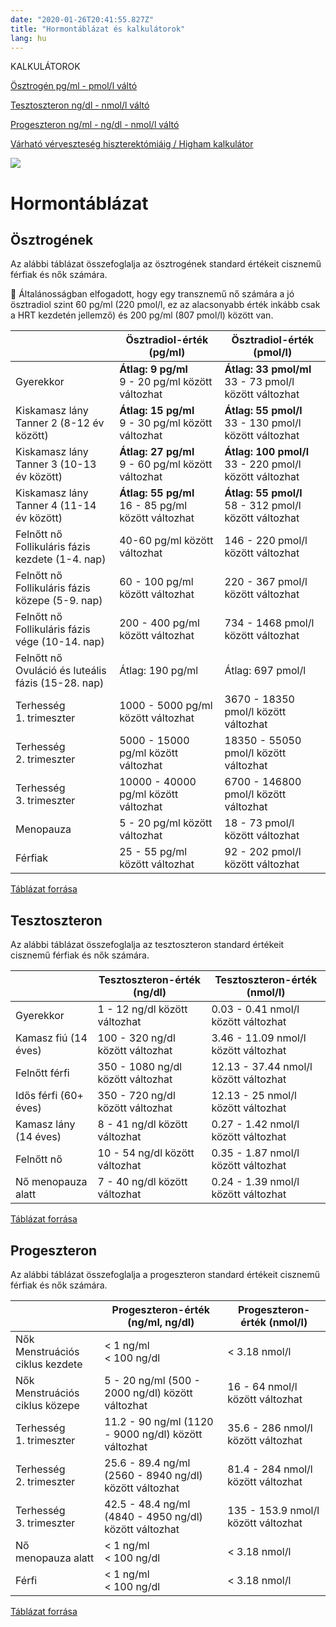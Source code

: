 ```yaml
---
date: "2020-01-26T20:41:55.827Z"
title: "Hormontáblázat és kalkulátorok"
lang: hu
---
```


<div class="floating-columns">

<div class="floating-bar">

KALKULÁTOROK

[Ösztrogén pg/ml - pmol/l váltó](/#/osztrogen-kalkulator)

[Tesztoszteron ng/dl - nmol/l váltó](/#/tesztoszteron-kalkulator)

[Progeszteron ng/ml - ng/dl - nmol/l váltó](/#/progeszteron-kalkulator)

[Várható vérveszteség hiszterektómiáig / Higham kalkulátor](/#/higham-hiszterektomia-verveszteseg-kalkulator)

</div>

<div class="wiki-content">

<div class="header-image"><img src="assets/images/undraw_progress_overview.svg" /></div>

# Hormontáblázat

## Ösztrogének

Az alábbi táblázat összefoglalja az ösztrogének standard értékeit cisznemű férfiak és nők számára.

<div class="infobox podcast-episode">

👩 Általánosságban elfogadott, hogy egy transznemű nő számára a jó ösztradiol szint 60 pg/ml (220 pmol/l, ez az alacsonyabb érték inkább csak a HRT kezdetén jellemző) és 200 pg/ml (807 pmol/l) között van.

</div>

<table>
    <thead>
        <tr>
            <th></th>
            <th>Ösztradiol-érték (pg/ml)</th>
            <th>Ösztradiol-érték (pmol/l)</th>
        </tr>
    </thead>
    <tbody>
        <tr>
            <td>Gyerekkor</td>
            <td><b>Átlag: 9 pg/ml</b><br />9 - 20 pg/ml között változhat</td>
            <td><b>Átlag: 33 pmol/ml</b><br />33 - 73 pmol/l között változhat</td>
        </tr>
        <tr>
            <td>Kiskamasz lány<br />Tanner 2 (8-12 év között)</td>
            <td><b>Átlag: 15 pg/ml</b><br />9 - 30 pg/ml között változhat</td>
            <td><b>Átlag: 55 pmol/l</b><br />33 - 130 pmol/l között változhat</td>
        </tr>
        <tr>
            <td>Kiskamasz lány<br />Tanner 3 (10-13 év között)</td>
            <td><b>Átlag: 27 pg/ml</b><br />9 - 60 pg/ml között változhat</td>
            <td><b>Átlag: 100 pmol/l</b><br />33 - 220 pmol/l között változhat</td>
        </tr>
        <tr>
            <td>Kiskamasz lány<br />Tanner 4 (11-14 év között)</td>
            <td><b>Átlag: 55 pg/ml</b><br />16 - 85 pg/ml között változhat</td>
            <td><b>Átlag: 55 pmol/l</b><br />58 - 312 pmol/l között változhat</td>
        </tr>
        <tr>
            <td>Felnőtt nő<br />Follikuláris fázis kezdete (1-4. nap)</td>
            <td>40-60 pg/ml között változhat</td>
            <td>146 - 220 pmol/l között változhat</td>
        </tr>
        <tr>
            <td>Felnőtt nő<br />Follikuláris fázis közepe (5-9. nap)</td>
            <td>60 - 100 pg/ml között változhat</td>
            <td>220 - 367 pmol/l között változhat</td>
        </tr>
        <tr>
            <td>Felnőtt nő<br />Follikuláris fázis vége (10-14. nap)</td>
            <td>200 - 400 pg/ml között változhat</td>
            <td>734 - 1468 pmol/l között változhat</td>
        </tr>
        <tr>
            <td>Felnőtt nő<br />Ovuláció és luteális fázis (15-28. nap)</td>
            <td>Átlag: 190 pg/ml</td>
            <td>Átlag: 697 pmol/l</td>
        </tr>
        <tr>
            <td>Terhesség<br />1. trimeszter</td>
            <td>1000 - 5000 pg/ml között változhat</td>
            <td>3670 - 18350 pmol/l között változhat</td>
        </tr>
        <tr>
            <td>Terhesség<br />2. trimeszter</td>
            <td>5000 - 15000 pg/ml között változhat</td>
            <td>18350 - 55050 pmol/l között változhat</td>
        </tr>
        <tr>
            <td>Terhesség<br />3. trimeszter</td>
            <td>10000 - 40000 pg/ml között változhat</td>
            <td>6700 - 146800 pmol/l között változhat</td>
        </tr>
        <tr>
            <td>Menopauza</td>
            <td>5 - 20 pg/ml között változhat</td>
            <td>18 - 73 pmol/l között változhat</td>
        </tr>
        <tr>
            <td>Férfiak</td>
            <td>25 - 55 pg/ml között változhat</td>
            <td>92 - 202 pmol/l között változhat</td>
        </tr>
    </tbody>
</table>

<div class="center">

[Táblázat forrása](https://en.wikipedia.org/wiki/Estradiol)

</div>

## Tesztoszteron

Az alábbi táblázat összefoglalja az tesztoszteron standard értékeit cisznemű férfiak és nők számára.

<table>
    <thead>
        <tr>
            <th></th>
            <th>Tesztoszteron-érték (ng/dl)</th>
            <th>Tesztoszteron-érték (nmol/l)</th>
        </tr>
    </thead>
    <tbody>
        <tr>
            <td>Gyerekkor</td>
            <td>1 - 12 ng/dl között változhat</td>
            <td>0.03 - 0.41 nmol/l között változhat</td>
        </tr>
        <tr>
            <td>Kamasz fiú (14 éves)</td>
            <td>100 - 320 ng/dl között változhat</td>
            <td>3.46 - 11.09 nmol/l között változhat</td>
        </tr>
        <tr>
            <td>Felnőtt férfi</td>
            <td>350 - 1080 ng/dl között változhat</td>
            <td>12.13 - 37.44 nmol/l között változhat</td>
        </tr>
        <tr>
            <td>Idős férfi (60+ éves)</td>
            <td>350 - 720 ng/dl között változhat</td>
            <td>12.13 - 25 nmol/l között változhat</td>
        </tr>
        <tr>
            <td>Kamasz lány (14 éves)</td>
            <td>8 - 41 ng/dl között változhat</td>
            <td>0.27 - 1.42 nmol/l között változhat</td>
        </tr>
        <tr>
            <td>Felnőtt nő</td>
            <td>10 - 54 ng/dl között változhat</td>
            <td>0.35 - 1.87 nmol/l között változhat</td>
        </tr>
        <tr>
            <td>Nő menopauza alatt</td>
            <td>7 - 40 ng/dl között változhat</td>
            <td>0.24 - 1.39 nmol/l között változhat</td>
        </tr>
    </tbody>
</table>

<div class="center">

[Táblázat forrása](https://en.wikipedia.org/wiki/Testosterone#Levels)

</div>

## Progeszteron

Az alábbi táblázat összefoglalja a progeszteron standard értékeit cisznemű férfiak és nők számára.

<table>
    <thead>
        <tr>
            <th></th>
            <th>Progeszteron-érték (ng/ml, ng/dl)</th>
            <th>Progeszteron-érték (nmol/l)</th>
        </tr>
    </thead>
    <tbody>
        <tr>
            <td>Nők<br />Menstruációs ciklus kezdete</td>
            <td>&lt; 1 ng/ml<br />&lt; 100 ng/dl</td>
            <td>&lt; 3.18 nmol/l</td>
        </tr>
        <tr>
            <td>Nők<br />Menstruációs ciklus közepe</td>
            <td>5 - 20 ng/ml (500 - 2000 ng/dl) között változhat</td>
            <td>16 - 64 nmol/l között változhat</td>
        </tr>
        <tr>
            <td>Terhesség<br />1. trimeszter</td>
            <td>11.2 - 90 ng/ml (1120 - 9000 ng/dl) között változhat</td>
            <td>35.6 - 286 nmol/l között változhat</td>
        </tr>
        <tr>
            <td>Terhesség<br />2. trimeszter</td>
            <td>25.6 - 89.4 ng/ml (2560 - 8940 ng/dl) között változhat</td>
            <td>81.4 - 284 nmol/l között változhat</td>
        </tr>
        <tr>
            <td>Terhesség<br />3. trimeszter</td>
            <td>42.5 - 48.4 ng/ml (4840 - 4950 ng/dl) között változhat</td>
            <td>135 - 153.9 nmol/l között változhat</td>
        </tr>
        <tr>
            <td>Nő<br />menopauza alatt</td>
            <td>&lt; 1 ng/ml<br />&lt; 100 ng/dl</td>
            <td>&lt; 3.18 nmol/l</td>
        </tr>
        <tr>
            <td>Férfi</td>
            <td>&lt; 1 ng/ml<br />&lt; 100 ng/dl</td>
            <td>&lt; 3.18 nmol/l</td>
        </tr>
    </tbody>
</table>

<div class="center">

[Táblázat forrása](https://www.healthline.com/health/serum-progesterone#test-results)

</div>

</div>

